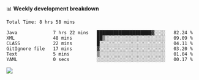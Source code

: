 

📊 **Weekly development breakdown**
<!--START_SECTION:waka-->

```text
Total Time: 8 hrs 58 mins

Java             7 hrs 22 mins   ████████████████████▓░░░░   82.24 %
XML              48 mins         ██▒░░░░░░░░░░░░░░░░░░░░░░   09.09 %
CLASS            22 mins         █░░░░░░░░░░░░░░░░░░░░░░░░   04.11 %
GitIgnore file   17 mins         ▓░░░░░░░░░░░░░░░░░░░░░░░░   03.20 %
Text             5 mins          ▒░░░░░░░░░░░░░░░░░░░░░░░░   01.04 %
YAML             0 secs          ░░░░░░░░░░░░░░░░░░░░░░░░░   00.17 %
```

<!--END_SECTION:waka-->

<p align="left" dir="auto">
  <a href="#">
    <img src="https://github-readme-stats.vercel.app/api?username=JiHongYuan&show_icons=true&inc">
  </a>
</p>
